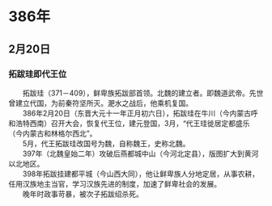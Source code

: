 # 386年
## 2月20日
### 拓跋珪即代王位
　　拓跋珪（371－409），鲜卑族拓跋部首领。北魏的建立者。即魏道武帝。先世曾建立代国，为前秦符坚所灭。淝水之战后，他乘机复国。<br>　　386年2月20日（东晋大元十一年正月初六日），拓跋珪在牛川（今内蒙古呼和浩特西南）召开大会，恢复代王位，建元登国，3月，“代王珪徙居定都盛乐（今内蒙古和林格尔西北”。<br>　　5月，代王拓跋珪改国号为魏，自称魏王，史称北魏。<br>　　397年（北魏皇始二年）攻破后燕都城中山（今河北定县），版图扩大到黄河以北地区。<br>　　398年拓跋挂建都平城（今山西大同），他让鲜卑族人分地定居，从事农耕，任用汉族地主当官，学习汉族先进的制度，加速了鲜卑社会的发展。<br>　　晚年时政事苛暴，被次子拓跋绍杀死。
<comment/>